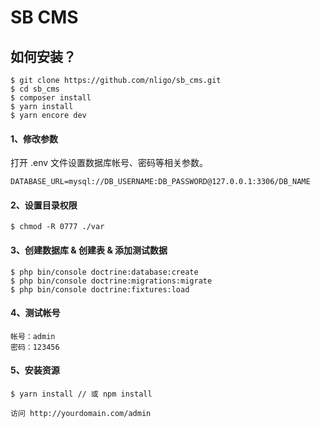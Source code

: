 # SB CMS

## 如何安装？

```
$ git clone https://github.com/nligo/sb_cms.git
$ cd sb_cms
$ composer install
$ yarn install
$ yarn encore dev 
```

#### 1、修改参数

打开 .env 文件设置数据库帐号、密码等相关参数。

```
DATABASE_URL=mysql://DB_USERNAME:DB_PASSWORD@127.0.0.1:3306/DB_NAME
```

#### 2、设置目录权限

```
$ chmod -R 0777 ./var
```

#### 3、创建数据库 & 创建表 & 添加测试数据

```
$ php bin/console doctrine:database:create
$ php bin/console doctrine:migrations:migrate
$ php bin/console doctrine:fixtures:load
```

#### 4、测试帐号

```
帐号：admin
密码：123456
```

#### 5、安装资源

```
$ yarn install // 或 npm install
```

```
访问 http://yourdomain.com/admin
```